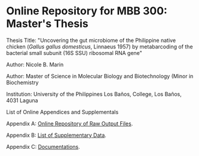 <h1>Online Repository for MBB 300: Master's Thesis</h1>

<p>Thesis Title: "Uncovering the gut microbiome of the Philippine native chicken (<i>Gallus gallus domesticus</i>, Linnaeus 1957) by metabarcoding of the bacterial small subunit (16S SSU) ribosomal RNA gene"</p>

<p>Author: Nicole B. Marin</p>
<p>Author: Master of Science in Molecular Biology and Biotechnology (Minor in Biochemistry</p>
<p>Institution: University of the Philippines Los Baños, College, Los Baños, 4031 Laguna</p>

<p>List of Online Appendices and Supplementals</p>

<p>Appendix A: <a href="nbmarin.github.io">Online Repository of Raw Output Files</a>.</p>

<p>Appendix B: <a href="nbmarin.github.io">List of Supplementary Data</a>.</p>

<p>Appendix C: <a href="nbmarin.github.io">Documentations</a>.</p>

